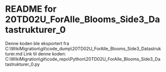 # README for 20TD02U_ForAlle_Blooms_Side3_Datastrukturer_0
Denne koden ble eksportert fra C:\WikiMigration\git\code_dump\20TD02U_ForAlle_Blooms_Side3_Datastrukturer.md
Link til denne koden: C:\WikiMigration\git\code_repo\Python\20TD02U_ForAlle_Blooms_Side3_Datastrukturer_0.py
